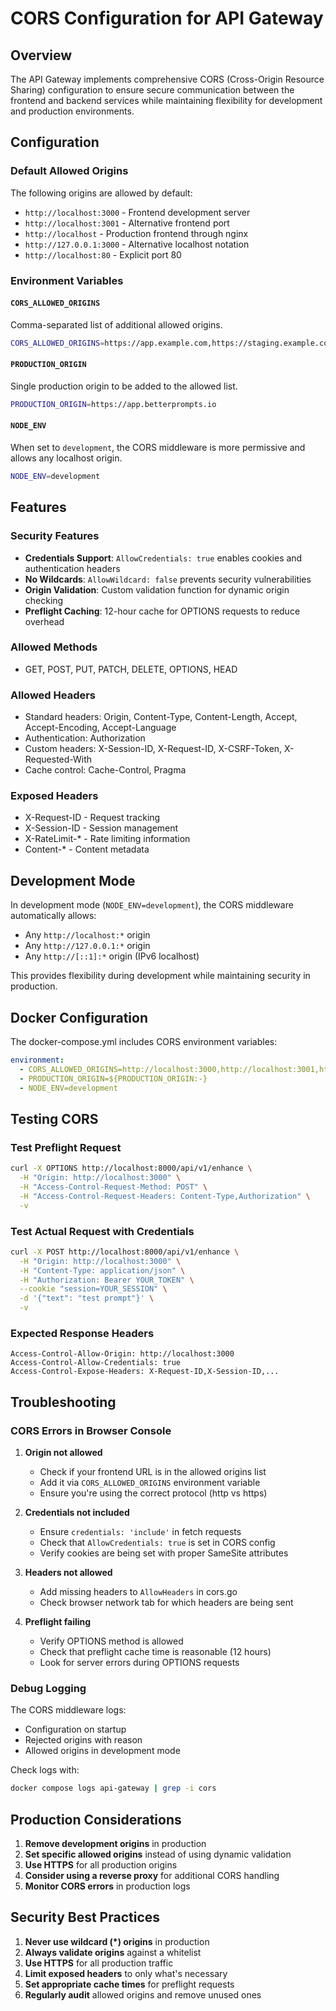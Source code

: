 # CORS Configuration for API Gateway

## Overview

The API Gateway implements comprehensive CORS (Cross-Origin Resource Sharing) configuration to ensure secure communication between the frontend and backend services while maintaining flexibility for development and production environments.

## Configuration

### Default Allowed Origins

The following origins are allowed by default:
- `http://localhost:3000` - Frontend development server
- `http://localhost:3001` - Alternative frontend port
- `http://localhost` - Production frontend through nginx
- `http://127.0.0.1:3000` - Alternative localhost notation
- `http://localhost:80` - Explicit port 80

### Environment Variables

#### `CORS_ALLOWED_ORIGINS`
Comma-separated list of additional allowed origins.
```bash
CORS_ALLOWED_ORIGINS=https://app.example.com,https://staging.example.com
```

#### `PRODUCTION_ORIGIN`
Single production origin to be added to the allowed list.
```bash
PRODUCTION_ORIGIN=https://app.betterprompts.io
```

#### `NODE_ENV`
When set to `development`, the CORS middleware is more permissive and allows any localhost origin.
```bash
NODE_ENV=development
```

## Features

### Security Features
- **Credentials Support**: `AllowCredentials: true` enables cookies and authentication headers
- **No Wildcards**: `AllowWildcard: false` prevents security vulnerabilities
- **Origin Validation**: Custom validation function for dynamic origin checking
- **Preflight Caching**: 12-hour cache for OPTIONS requests to reduce overhead

### Allowed Methods
- GET, POST, PUT, PATCH, DELETE, OPTIONS, HEAD

### Allowed Headers
- Standard headers: Origin, Content-Type, Content-Length, Accept, Accept-Encoding, Accept-Language
- Authentication: Authorization
- Custom headers: X-Session-ID, X-Request-ID, X-CSRF-Token, X-Requested-With
- Cache control: Cache-Control, Pragma

### Exposed Headers
- X-Request-ID - Request tracking
- X-Session-ID - Session management
- X-RateLimit-* - Rate limiting information
- Content-* - Content metadata

## Development Mode

In development mode (`NODE_ENV=development`), the CORS middleware automatically allows:
- Any `http://localhost:*` origin
- Any `http://127.0.0.1:*` origin
- Any `http://[::1]:*` origin (IPv6 localhost)

This provides flexibility during development while maintaining security in production.

## Docker Configuration

The docker-compose.yml includes CORS environment variables:
```yaml
environment:
  - CORS_ALLOWED_ORIGINS=http://localhost:3000,http://localhost:3001,http://localhost
  - PRODUCTION_ORIGIN=${PRODUCTION_ORIGIN:-}
  - NODE_ENV=development
```

## Testing CORS

### Test Preflight Request
```bash
curl -X OPTIONS http://localhost:8000/api/v1/enhance \
  -H "Origin: http://localhost:3000" \
  -H "Access-Control-Request-Method: POST" \
  -H "Access-Control-Request-Headers: Content-Type,Authorization" \
  -v
```

### Test Actual Request with Credentials
```bash
curl -X POST http://localhost:8000/api/v1/enhance \
  -H "Origin: http://localhost:3000" \
  -H "Content-Type: application/json" \
  -H "Authorization: Bearer YOUR_TOKEN" \
  --cookie "session=YOUR_SESSION" \
  -d '{"text": "test prompt"}' \
  -v
```

### Expected Response Headers
```
Access-Control-Allow-Origin: http://localhost:3000
Access-Control-Allow-Credentials: true
Access-Control-Expose-Headers: X-Request-ID,X-Session-ID,...
```

## Troubleshooting

### CORS Errors in Browser Console

1. **Origin not allowed**
   - Check if your frontend URL is in the allowed origins list
   - Add it via `CORS_ALLOWED_ORIGINS` environment variable
   - Ensure you're using the correct protocol (http vs https)

2. **Credentials not included**
   - Ensure `credentials: 'include'` in fetch requests
   - Check that `AllowCredentials: true` is set in CORS config
   - Verify cookies are being set with proper SameSite attributes

3. **Headers not allowed**
   - Add missing headers to `AllowHeaders` in cors.go
   - Check browser network tab for which headers are being sent

4. **Preflight failing**
   - Verify OPTIONS method is allowed
   - Check that preflight cache time is reasonable (12 hours)
   - Look for server errors during OPTIONS requests

### Debug Logging

The CORS middleware logs:
- Configuration on startup
- Rejected origins with reason
- Allowed origins in development mode

Check logs with:
```bash
docker compose logs api-gateway | grep -i cors
```

## Production Considerations

1. **Remove development origins** in production
2. **Set specific allowed origins** instead of using dynamic validation
3. **Use HTTPS** for all production origins
4. **Consider using a reverse proxy** for additional CORS handling
5. **Monitor CORS errors** in production logs

## Security Best Practices

1. **Never use wildcard (*) origins** in production
2. **Always validate origins** against a whitelist
3. **Use HTTPS** for all production traffic
4. **Limit exposed headers** to only what's necessary
5. **Set appropriate cache times** for preflight requests
6. **Regularly audit** allowed origins and remove unused ones